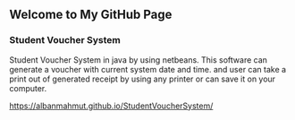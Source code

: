 ## Welcome to My GitHub Page

### Student Voucher System

Student Voucher System in java by using netbeans. This software can generate a voucher with current system date and time. and user can take a print out of generated receipt by using any printer or can save it on your computer.



https://albanmahmut.github.io/StudentVoucherSystem/
